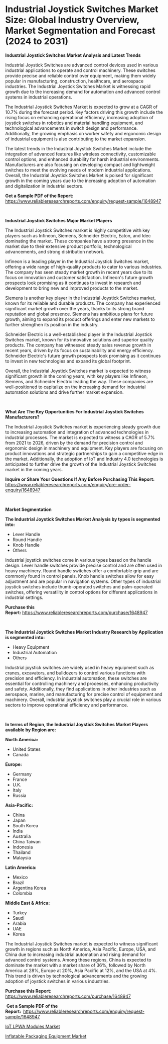 <p><h1>Industrial Joystick Switches Market Size: Global Industry Overview, Market Segmentation and Forecast (2024 to 2031)</h1></p><p><strong>Industrial Joystick Switches Market Analysis and Latest Trends</strong></p>
<p><p>Industrial Joystick Switches are advanced control devices used in various industrial applications to operate and control machinery. These switches provide precise and reliable control over equipment, making them widely popular in manufacturing, construction, healthcare, and aerospace industries. The Industrial Joystick Switches Market is witnessing rapid growth due to the increasing demand for automation and advanced control systems in industrial operations.</p><p>The Industrial Joystick Switches Market is expected to grow at a CAGR of 10.7% during the forecast period. Key factors driving this growth include the rising focus on enhancing operational efficiency, increasing adoption of joystick switches in robotics and material handling equipment, and technological advancements in switch design and performance. Additionally, the growing emphasis on worker safety and ergonomic design of industrial equipment is also contributing to the market expansion.</p><p>The latest trends in the Industrial Joystick Switches Market include the integration of advanced features like wireless connectivity, customizable control options, and enhanced durability for harsh industrial environments. Manufacturers are also focusing on developing compact and lightweight switches to meet the evolving needs of modern industrial applications. Overall, the Industrial Joystick Switches Market is poised for significant growth in the coming years due to the increasing adoption of automation and digitalization in industrial sectors.</p></p>
<p><strong>Get a Sample PDF of the Report:&nbsp;</strong> <a href="https://www.reliableresearchreports.com/enquiry/request-sample/1648947">https://www.reliableresearchreports.com/enquiry/request-sample/1648947</a></p>
<p>&nbsp;</p>
<p><strong>Industrial Joystick Switches Major Market Players</strong></p>
<p><p>The Industrial Joystick Switches market is highly competitive with key players such as Infineon, Siemens, Schneider Electric, Eaton, and Idec dominating the market. These companies have a strong presence in the market due to their extensive product portfolio, technological advancements, and strong distribution network.</p><p>Infineon is a leading player in the Industrial Joystick Switches market, offering a wide range of high-quality products to cater to various industries. The company has seen steady market growth in recent years due to its focus on innovation and customer satisfaction. Infineon's future growth prospects look promising as it continues to invest in research and development to bring new and improved products to the market.</p><p>Siemens is another key player in the Industrial Joystick Switches market, known for its reliable and durable products. The company has experienced significant market growth over the years, thanks to its strong brand reputation and global presence. Siemens has ambitious plans for future growth, aiming to expand its product offerings and enter new markets to further strengthen its position in the industry.</p><p>Schneider Electric is a well-established player in the Industrial Joystick Switches market, known for its innovative solutions and superior quality products. The company has witnessed steady sales revenue growth in recent years, driven by its focus on sustainability and energy efficiency. Schneider Electric's future growth prospects look promising as it continues to invest in new technologies and expand its global footprint.</p><p>Overall, the Industrial Joystick Switches market is expected to witness significant growth in the coming years, with key players like Infineon, Siemens, and Schneider Electric leading the way. These companies are well-positioned to capitalize on the increasing demand for industrial automation solutions and drive further market expansion.</p></p>
<p>&nbsp;</p>
<p><strong>What Are The Key Opportunities For Industrial Joystick Switches Manufacturers?</strong></p>
<p><p>The Industrial Joystick Switches market is experiencing steady growth due to increasing automation and integration of advanced technologies in industrial processes. The market is expected to witness a CAGR of 5.7% from 2021 to 2026, driven by the demand for precision control and ergonomic design in machinery and equipment. Key players are focusing on product innovations and strategic partnerships to gain a competitive edge in the market. Additionally, the adoption of IoT and Industry 4.0 technologies is anticipated to further drive the growth of the Industrial Joystick Switches market in the coming years.</p></p>
<p><strong>Inquire or Share Your Questions If Any Before Purchasing This Report:</strong> <a href="https://www.reliableresearchreports.com/enquiry/pre-order-enquiry/1648947">https://www.reliableresearchreports.com/enquiry/pre-order-enquiry/1648947</a></p>
<p>&nbsp;</p>
<p><strong>Market Segmentation</strong></p>
<p><strong>The Industrial Joystick Switches Market Analysis by types is segmented into:</strong></p>
<p><ul><li>Lever Handle</li><li>Round Handle</li><li>Knob Handle</li><li>Others</li></ul></p>
<p><p>Industrial joystick switches come in various types based on the handle design. Lever handle switches provide precise control and are often used in heavy machinery. Round handle switches offer a comfortable grip and are commonly found in control panels. Knob handle switches allow for easy adjustment and are popular in navigation systems. Other types of industrial joystick switches include thumb-operated switches and palm-operated switches, offering versatility in control options for different applications in industrial settings.</p></p>
<p><strong>Purchase this Report:&nbsp;</strong><a href="https://www.reliableresearchreports.com/purchase/1648947">https://www.reliableresearchreports.com/purchase/1648947</a></p>
<p>&nbsp;</p>
<p><strong>The Industrial Joystick Switches Market Industry Research by Application is segmented into:</strong></p>
<p><ul><li>Heavy Equipment</li><li>Industrial Automation</li><li>Others</li></ul></p>
<p><p>Industrial joystick switches are widely used in heavy equipment such as cranes, excavators, and bulldozers to control various functions with precision and efficiency. In industrial automation, these switches are essential for controlling machinery and processes, enhancing productivity and safety. Additionally, they find applications in other industries such as aerospace, marine, and manufacturing for precise control of equipment and machinery. Overall, industrial joystick switches play a crucial role in various sectors to improve operational efficiency and performance.</p></p>
<p>&nbsp;</p>
<p><strong>In terms of Region, the Industrial Joystick Switches Market Players available by Region are:</strong></p>
<p>
    <p> <strong> North America: </strong>
        <ul>
            <li>United States</li>
            <li>Canada</li>
        </ul>
        </p> 
    <p> <strong> Europe: </strong>
        <ul>
            <li>Germany</li>
            <li>France</li>
            <li>U.K.</li>
            <li>Italy</li>
            <li>Russia</li>
        </ul>
        </p> 
    <p> <strong> Asia-Pacific: </strong>
        <ul>
            <li>China</li>
            <li>Japan</li>
            <li>South Korea</li>
            <li>India</li>
            <li>Australia</li>
            <li>China Taiwan</li>
            <li>Indonesia</li>
            <li>Thailand</li>
            <li>Malaysia</li>
        </ul>
        </p> 
    <p> <strong> Latin America: </strong>
        <ul>
            <li>Mexico</li>
            <li>Brazil</li>
            <li>Argentina Korea</li>
            <li>Colombia</li>
        </ul>
        </p> 
    <p> <strong> Middle East & Africa: </strong>
        <ul>
            <li>Turkey</li>
            <li>Saudi</li>
            <li>Arabia</li>
            <li>UAE</li>
            <li>Korea</li>
        </ul>
    </p>
    </p>
<p><p>The Industrial Joystick Switches market is expected to witness significant growth in regions such as North America, Asia Pacific, Europe, USA, and China due to increasing industrial automation and rising demand for advanced control systems. Among these regions, China is expected to dominate the market with a market share of 36%, followed by North America at 28%, Europe at 20%, Asia Pacific at 12%, and the USA at 4%. This trend is driven by technological advancements and the growing adoption of joystick switches in various industries.</p></p>
<p><strong>Purchase this Report: </strong><a href="https://www.reliableresearchreports.com/purchase/1648947">https://www.reliableresearchreports.com/purchase/1648947</a></p>
<p>&nbsp;<strong>Get a Sample PDF of the Report:&nbsp;&nbsp;</strong><a href="https://www.reliableresearchreports.com/enquiry/request-sample/1648947">https://www.reliableresearchreports.com/enquiry/request-sample/1648947</a></p>
<p><strong></strong></p>
<p><p><a href="https://github.com/gamblestampleyjenny50m5sl6/Market-Research-Report-List-1/blob/main/iot-lpwa-modules-market.md">IoT LPWA Modules Market</a></p><p><a href="https://github.com/nicholepatriciadoylenwnrjr0/Market-Research-Report-List-1/blob/main/inflatable-packaging-equipment-market.md">Inflatable Packaging Equipment Market</a></p></p>